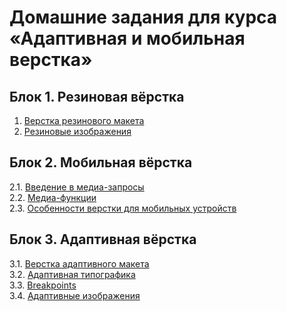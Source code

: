 # Домашние задания для курса «Адаптивная и мобильная верстка»

## Блок 1. Резиновая вёрстка
1. [Верстка резинового макета](fluid/)  
2. [Резиновые изображения](fluid-images/)  

## Блок 2. Мобильная вёрстка
2.1. [Введение в медиа-запросы](media-types/)  
2.2. [Медиа-функции](media-features/)  
2.3. [Особенности верстки для мобильных устройств](mobile-graphic/)  

## Блок 3. Адаптивная вёрстка
3.1. [Верстка адаптивного макета](adaptive-layout/)  
3.2. [Адаптивная типографика](adaptive-typography/)  
3.3. [Breakpoints](breakpoints/)  
3.4. [Адаптивные изображения](adaptive-images/)  
